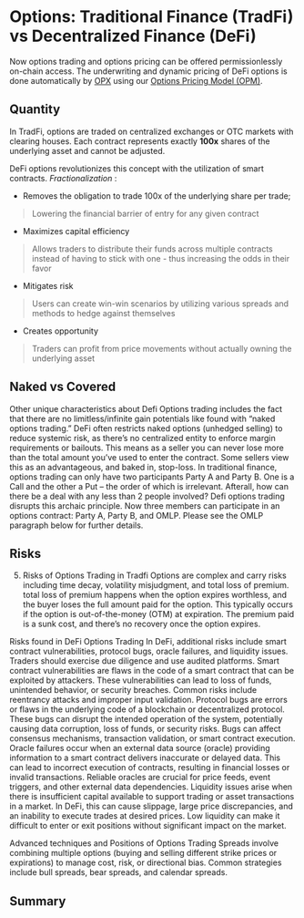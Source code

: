 # Options: Traditional Finance (TradFi) vs Decentralized Finance (DeFi)

Now options trading and options pricing can be offered permissionlessly on-chain access. The underwriting and dynamic pricing of DeFi options is done automatically by [OPX](/src/products/opx.md) using our [Options Pricing Model (OPM)](/src/option-standard-sdk/opm.md).

## Quantity

In TradFi, options are traded on centralized exchanges or OTC markets with clearing houses.
Each contract represents exactly **100x** shares of the underlying asset and cannot be adjusted.  

DeFi options revolutionizes this concept with the  utilization of smart contracts. *Fractionalization* :
- Removes the obligation to trade 100x of the underlying share per trade; 
> Lowering the financial barrier of entry for any given contract
- Maximizes capital efficiency 
> Allows traders to distribute their funds across multiple contracts instead of having to stick with one - thus increasing the odds in their favor
- Mitigates risk
> Users can create win-win scenarios by utilizing various spreads and methods to hedge against themselves
- Creates opportunity
> Traders can profit from price movements without actually owning the underlying asset

## Naked vs Covered
Other unique characteristics about Defi Options trading includes the fact that there are no limitless/infinite gain potentials like found with “naked options trading.” DeFi often restricts naked options (unhedged selling) to reduce systemic risk, as there’s no centralized entity to enforce margin requirements or bailouts. This means as a seller you can never lose more than the total amount you’ve used to enter the contract. Some sellers view this as an advantageous, and baked in, stop-loss.
In traditional finance, options trading can only have two participants Party A and Party B. One is a Call and the other a Put – the order of which is irrelevant. Afterall, how can there be a deal with any less than 2 people involved? Defi options trading disrupts this archaic principle. Now three members can participate in an options contract: Party A, Party B, and OMLP. Please see the OMLP paragraph below for further details.

## Risks

5.	Risks of Options Trading in Tradfi
Options are complex and carry risks including time decay, volatility misjudgment, and total loss of premium.
total loss of premium happens when the option expires worthless, and the buyer loses the full amount paid for the option. This typically occurs if the option is out-of-the-money (OTM) at expiration. The premium paid is a sunk cost, and there’s no recovery once the option expires.

Risks found in DeFi Options Trading
In DeFi, additional risks include smart contract vulnerabilities, protocol bugs, oracle failures, and liquidity issues. Traders should exercise due diligence and use audited platforms.
Smart contract vulnerabilities are flaws in the code of a smart contract that can be exploited by attackers. These vulnerabilities can lead to loss of funds, unintended behavior, or security breaches. Common risks include reentrancy attacks and improper input validation.
Protocol bugs are errors or flaws in the underlying code of a blockchain or decentralized protocol. These bugs can disrupt the intended operation of the system, potentially causing data corruption, loss of funds, or security risks. Bugs can affect consensus mechanisms, transaction validation, or smart contract execution.
Oracle failures occur when an external data source (oracle) providing information to a smart contract delivers inaccurate or delayed data. This can lead to incorrect execution of contracts, resulting in financial losses or invalid transactions. Reliable oracles are crucial for price feeds, event triggers, and other external data dependencies.
Liquidity issues arise when there is insufficient capital available to support trading or asset transactions in a market. In DeFi, this can cause slippage, large price discrepancies, and an inability to execute trades at desired prices. Low liquidity can make it difficult to enter or exit positions without significant impact on the market.

Advanced techniques and Positions of Options Trading
Spreads involve combining multiple options (buying and selling different strike prices or expirations) to manage cost, risk, or directional bias. Common strategies include bull spreads, bear spreads, and calendar spreads.

## Summary